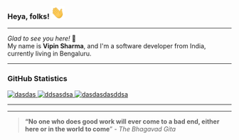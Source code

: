 <!--**shharma-vipin/shharma-vipin** is a ✨ _special_ ✨ repository because its `README.md` (this file) appears on your GitHub profile.-->

### Heya, folks! <img src="https://raw.githubusercontent.com/shharma-vipin/shharma-vipin/master/wave.gif" width="30px">

---
_Glad to see you here!_   🤩   
My name is **Vipin Sharma**, and I'm a software developer from India, currently living in Bengaluru.      

---   
### GitHub Statistics

<p>
<a href="https://github.com/anuraghazra/github-readme-stats">
<img width="400" src="https://github-readme-stats.vercel.app/api?username=shharma-vipin&show_icons=true&line_height=25&count_private=true&theme=dracula"  alt="dasdas"/>
</a>
<a href="https://github.com/anuraghazra/convoychat">
<img width="400" src="https://github-readme-streak-stats.herokuapp.com?user=shharma-vipin&theme=dracula&date_format=M%20j%5B%2C%20Y%5D&fire=DDC519"  alt="ddsasdsa"/>
</a>
<a href="https://github.com/anuraghazra/convoychat">
  <img src="https://activity-graph.herokuapp.com/graph?username=shharma-vipin&theme=dracula"  alt="dasdasdasddsa" height="280"/>
</a>     
</p>     

---   

<!--START_SECTION:waka--> <!--END_SECTION:waka-->

---     
> **“No one who does good work will ever come to a bad end, either here or in the world to come**” -<cite> The Bhagavad Gita </cite>
